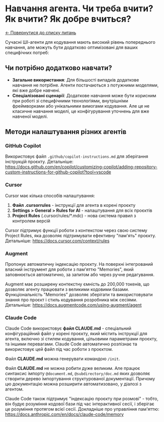 # Навчання агента. Чи треба вчити? Як вчити? Як добре вчиться?

[← Повернутися до списку питань](../agents.md)

Сучасні ШІ-агенти для кодування мають високий рівень попереднього навчання, але можуть бути додатково оптимізовані для ваших специфічних потреб:

## Чи потрібно додатково навчати?

- **Загальне використання**: Для більшості випадків додаткове навчання не потрібне. Агенти постачаються з потужними моделями, які вже добре навчені.
- **Спеціалізовані сценарії**: Додаткове навчання може бути корисним при роботі зі специфічними технологіями, внутрішніми фреймворками або унікальними вимогами кодування. Але це не класичне навчання моделі, це конфігурування уточнень для вже навченої моделі.

## Методи налаштування різних агентів

### GitHub Copilot
Використовує файл `.github/copilot-instructions.md` для зберігання інструкцій проєкту. Детальніше: https://docs.github.com/en/copilot/customizing-copilot/adding-repository-custom-instructions-for-github-copilot?tool=vscode

### Cursor
Cursor має кілька способів налаштування:

1. **Файл .cursorrules** - інструкції для агента в корені проєкту
2. **Settings > General > Rules for AI** - налаштування для всіх проєктів
3. **Project Rules** (.cursor/rules/*.mdc) - нова система правил з контролем версій

Cursor підтримує функції роботи з контекстом через свою систему Project Rules, яка дозволяє підтримувати ефективну "пам'ять" проєкту. Детальніше: https://docs.cursor.com/context/rules

### Augment
Пропонує автоматичну індексацію проєкту. На поверхні інтегрований власний інструмент для роботи з пам'яттю "Memories", який заповнюється автоматично, за запитом або через ручне редагування.

Augment має розширену контекстну ємність до 200,000 токенів, що дозволяє агенту працювати з великими кодовими базами. Функціональність "Memories" дозволяє зберігати та використовувати знання про проєкт і стиль кодування розробника між сесіями. Детальніше: https://docs.augmentcode.com/using-augment/agent

### Claude Code
Claude Code використовує **файл CLAUDE.md** - спеціальний конфігураційний файл у корені проєкту, який містить інструкції для агента, включно зі стилем кодування, цільовими параметрами проєкту, та іншими перевагами. Claude Code автоматично розпізнає та використовує цей файл під час роботи з проєктом.

Файл **CLAUDE.md** можна генерувати командою `/init`.

Файл **CLAUDE.md** не можна робити дуже великим. Але працює синтаксис імпорту `@document.md`, `@subdirectory/doc.md` яких дозволяє створити дерево імпортування структурованої документації. Причому цю документацію можна розширити автоматизовано, у діалозі з агентом.

Claude Code також підтримує "індексацію проєкту при розмові" - тобто, він будує розуміння кодової бази під час інтерактивної сесії, і зберігає це розуміння протягом всієї сесії. Докладніше про управління пам'яттю: https://docs.anthropic.com/en/docs/claude-code/memory
